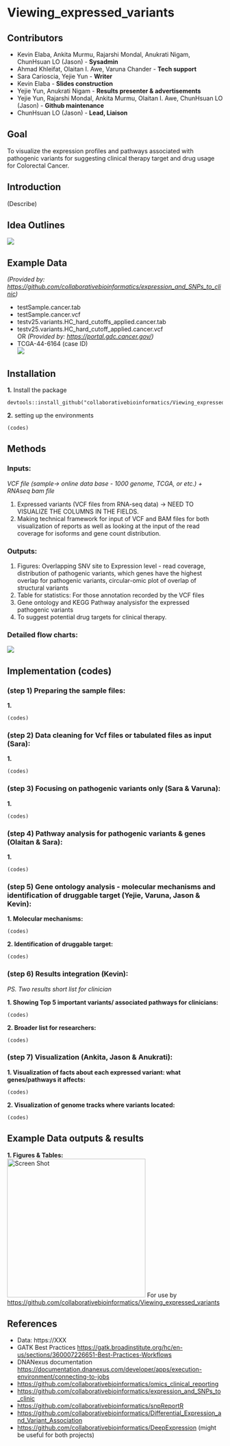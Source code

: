 # Viewing_expressed_variants


## Contributors
-  Kevin Elaba, Ankita Murmu, Rajarshi Mondal, Anukrati Nigam, ChunHsuan LO (Jason) - **Sysadmin**
-  Ahmad Khleifat, Olaitan I. Awe, Varuna Chander - **Tech support**
-  Sara Carioscia, Yejie Yun - **Writer**
-  Kevin Elaba - **Slides construction**
-  Yejie Yun, Anukrati Nigam - **Results presenter & advertisements**
-  Yejie Yun, Rajarshi Mondal, Ankita Murmu, Olaitan I. Awe, ChunHsuan LO (Jason) - **Github maintenance**
-  ChunHsuan LO (Jason) - **Lead, Liaison**


## Goal
To visualize the expression profiles and pathways associated with pathogenic variants for suggesting clinical therapy target and drug usage for Colorectal Cancer.


## Introduction
(Describe)


## Idea Outlines
![](pictures/idea_outlines.png)


## Example Data
_(Provided by: https://github.com/collaborativebioinformatics/expression_and_SNPs_to_clinic)_
-  testSample.cancer.tab <br/>
-  testSample.cancer.vcf <br/>
-  testv25.variants.HC_hard_cutoffs_applied.cancer.tab <br/>
-  testv25.variants.HC_hard_cutoff_applied.cancer.vcf <br/>
OR
_(Provided by: https://portal.gdc.cancer.gov/)_<br/>
-  TCGA-44-6164 (case ID) <br/>
![](pictures/Example_data.png)

## Installation
**1.** Install the package
```
devtools::install_github("collaborativebioinformatics/Viewing_expressed_variants")
```
**2.** setting up the environments
```
(codes)
```

## Methods

### Inputs:
_VCF file (sample-> online data base - 1000 genome, TCGA, or etc.) + RNAseq bam file_
1. Expressed variants (VCF files from RNA-seq data) -> NEED TO VISUALIZE THE COLUMNS IN THE FIELDS.
2. Making technical framework for input of VCF and BAM files for both visualization of reports as well as looking at the input of the read coverage for isoforms and gene count distribution.

### Outputs:
1. Figures: Overlapping SNV site to Expression level - read coverage, distribution of pathogenic variants, which genes have the highest overlap for pathogenic variants, circular-omic plot of overlap of structural variants
2. Table for statistics: For those annotation recorded by the VCF files
3. Gene ontology and KEGG Pathway analysisfor the expressed pathogenic variants
4. To suggest potential drug targets for clinical therapy.

### Detailed flow charts:
![](pictures/workflow_charts.png)


## Implementation (codes)

### (step 1) Preparing the sample files:<br/>
**1.**<br/>
```
(codes)
```

### (step 2) Data cleaning for Vcf files or tabulated files as input (Sara):<br/>
**1.**<br/>
```
(codes)
```

### (step 3) Focusing on pathogenic variants only (Sara & Varuna):<br/>
**1.**<br/>
```
(codes)
```

### (step 4) Pathway analysis for pathogenic variants & genes (Olaitan & Sara):<br/>
**1.**<br/>
```
(codes)
```

### (step 5) Gene ontology analysis - molecular mechanisms and identification of druggable target (Yejie, Varuna, Jason & Kevin):<br/>
**1. Molecular mechanisms:**<br/>
```
(codes)
```
**2. Identification of druggable target:**<br/>
```
(codes)
```

### (step 6) Results integration (Kevin):<br/>
_PS. Two results short list for clinician<br/>_

**1. Showing Top 5 important variants/ associated pathways for clinicians:**<br/>
```
(codes)
```
**2. Broader list for researchers:**<br/>
```
(codes)
```

### (step 7) Visualization (Ankita, Jason & Anukrati):<br/>
**1. Visualization of facts about each expressed variant: what genes/pathways it affects:**<br/>
```
(codes)
```
**2. Visualization of genome tracks where variants located:**<br/>
```
(codes)
```


## Example Data outputs & results
**1. Figures & Tables:**<br/>
<img width="323" alt="Screen Shot " src="https://XXX.png">
For use by https://github.com/collaborativebioinformatics/Viewing_expressed_variants


## References
- Data: https://XXX
- GATK Best Practices https://gatk.broadinstitute.org/hc/en-us/sections/360007226651-Best-Practices-Workflows
- DNANexus documentation https://documentation.dnanexus.com/developer/apps/execution-environment/connecting-to-jobs
- https://github.com/collaborativebioinformatics/omics_clinical_reporting
- https://github.com/collaborativebioinformatics/expression_and_SNPs_to_clinic
- https://github.com/collaborativebioinformatics/snpReportR
- https://github.com/collaborativebioinformatics/Differential_Expression_and_Variant_Association
- https://github.com/collaborativebioinformatics/DeepExpression (might be useful for both projects)
